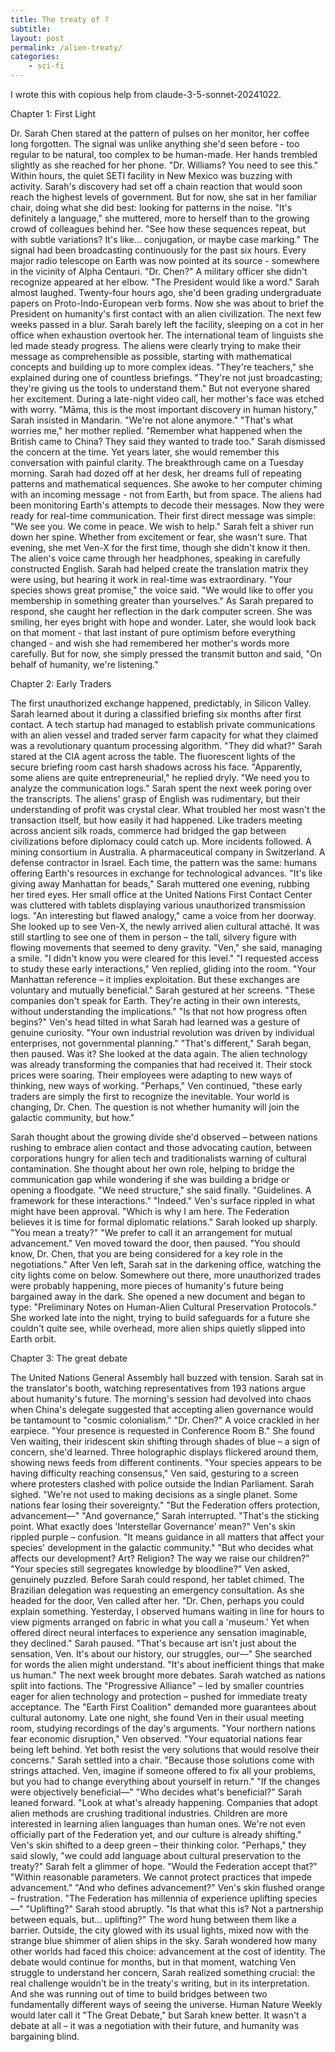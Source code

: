 ```yaml
---
title: The treaty of ?
subtitle: 
layout: post
permalink: /alien-treaty/
categories:
    - sci-fi
---
```


I wrote this with copious help from claude-3-5-sonnet-20241022.

Chapter 1: First Light

Dr. Sarah Chen stared at the pattern of pulses on her monitor, her coffee long forgotten. The signal was unlike anything she'd seen before - too regular to be natural, too complex to be human-made. Her hands trembled slightly as she reached for her phone.
"Dr. Williams? You need to see this."
Within hours, the quiet SETI facility in New Mexico was buzzing with activity. Sarah's discovery had set off a chain reaction that would soon reach the highest levels of government. But for now, she sat in her familiar chair, doing what she did best: looking for patterns in the noise.
"It's definitely a language," she muttered, more to herself than to the growing crowd of colleagues behind her. "See how these sequences repeat, but with subtle variations? It's like... conjugation, or maybe case marking."
The signal had been broadcasting continuously for the past six hours. Every major radio telescope on Earth was now pointed at its source - somewhere in the vicinity of Alpha Centauri.
"Dr. Chen?" A military officer she didn't recognize appeared at her elbow. "The President would like a word."
Sarah almost laughed. Twenty-four hours ago, she'd been grading undergraduate papers on Proto-Indo-European verb forms. Now she was about to brief the President on humanity's first contact with an alien civilization.
The next few weeks passed in a blur. Sarah barely left the facility, sleeping on a cot in her office when exhaustion overtook her. The international team of linguists she led made steady progress. The aliens were clearly trying to make their message as comprehensible as possible, starting with mathematical concepts and building up to more complex ideas.
"They're teachers," she explained during one of countless briefings. "They're not just broadcasting; they're giving us the tools to understand them."
But not everyone shared her excitement. During a late-night video call, her mother's face was etched with worry.
"Māma, this is the most important discovery in human history," Sarah insisted in Mandarin. "We're not alone anymore."
"That's what worries me," her mother replied. "Remember what happened when the British came to China? They said they wanted to trade too."
Sarah dismissed the concern at the time. Yet years later, she would remember this conversation with painful clarity.
The breakthrough came on a Tuesday morning. Sarah had dozed off at her desk, her dreams full of repeating patterns and mathematical sequences. She awoke to her computer chiming with an incoming message - not from Earth, but from space.
The aliens had been monitoring Earth's attempts to decode their messages. Now they were ready for real-time communication. Their first direct message was simple:
"We see you. We come in peace. We wish to help."
Sarah felt a shiver run down her spine. Whether from excitement or fear, she wasn't sure.
That evening, she met Ven-X for the first time, though she didn't know it then. The alien's voice came through her headphones, speaking in carefully constructed English. Sarah had helped create the translation matrix they were using, but hearing it work in real-time was extraordinary.
"Your species shows great promise," the voice said. "We would like to offer you membership in something greater than yourselves."
As Sarah prepared to respond, she caught her reflection in the dark computer screen. She was smiling, her eyes bright with hope and wonder. Later, she would look back on that moment - that last instant of pure optimism before everything changed - and wish she had remembered her mother's words more carefully.
But for now, she simply pressed the transmit button and said, "On behalf of humanity, we're listening."

Chapter 2: Early Traders

The first unauthorized exchange happened, predictably, in Silicon Valley. Sarah learned about it during a classified briefing six months after first contact. A tech startup had managed to establish private communications with an alien vessel and traded server farm capacity for what they claimed was a revolutionary quantum processing algorithm.
"They did what?" Sarah stared at the CIA agent across the table. The fluorescent lights of the secure briefing room cast harsh shadows across his face.
"Apparently, some aliens are quite entrepreneurial," he replied dryly. "We need you to analyze the communication logs."
Sarah spent the next week poring over the transcripts. The aliens' grasp of English was rudimentary, but their understanding of profit was crystal clear. What troubled her most wasn't the transaction itself, but how easily it had happened. Like traders meeting across ancient silk roads, commerce had bridged the gap between civilizations before diplomacy could catch up.
More incidents followed. A mining consortium in Australia. A pharmaceutical company in Switzerland. A defense contractor in Israel. Each time, the pattern was the same: humans offering Earth's resources in exchange for technological advances.
"It's like giving away Manhattan for beads," Sarah muttered one evening, rubbing her tired eyes. Her small office at the United Nations First Contact Center was cluttered with tablets displaying various unauthorized transmission logs.
"An interesting but flawed analogy," came a voice from her doorway. She looked up to see Ven-X, the newly arrived alien cultural attaché. It was still startling to see one of them in person – the tall, silvery figure with flowing movements that seemed to deny gravity.
"Ven," she said, managing a smile. "I didn't know you were cleared for this level."
"I requested access to study these early interactions," Ven replied, gliding into the room. "Your Manhattan reference – it implies exploitation. But these exchanges are voluntary and mutually beneficial."
Sarah gestured at her screens. "These companies don't speak for Earth. They're acting in their own interests, without understanding the implications."
"Is that not how progress often begins?" Ven's head tilted in what Sarah had learned was a gesture of genuine curiosity. "Your own industrial revolution was driven by individual enterprises, not governmental planning."
"That's different," Sarah began, then paused. Was it? She looked at the data again. The alien technology was already transforming the companies that had received it. Their stock prices were soaring. Their employees were adapting to new ways of thinking, new ways of working.
"Perhaps," Ven continued, "these early traders are simply the first to recognize the inevitable. Your world is changing, Dr. Chen. The question is not whether humanity will join the galactic community, but how."

Sarah thought about the growing divide she'd observed – between nations rushing to embrace alien contact and those advocating caution, between corporations hungry for alien tech and traditionalists warning of cultural contamination. She thought about her own role, helping to bridge the communication gap while wondering if she was building a bridge or opening a floodgate.
"We need structure," she said finally. "Guidelines. A framework for these interactions."
"Indeed." Ven's surface rippled in what might have been approval. "Which is why I am here. The Federation believes it is time for formal diplomatic relations."
Sarah looked up sharply. "You mean a treaty?"
"We prefer to call it an arrangement for mutual advancement." Ven moved toward the door, then paused. "You should know, Dr. Chen, that you are being considered for a key role in the negotiations."
After Ven left, Sarah sat in the darkening office, watching the city lights come on below. Somewhere out there, more unauthorized trades were probably happening, more pieces of humanity's future being bargained away in the dark.
She opened a new document and began to type: "Preliminary Notes on Human-Alien Cultural Preservation Protocols." She worked late into the night, trying to build safeguards for a future she couldn't quite see, while overhead, more alien ships quietly slipped into Earth orbit.

Chapter 3: The great debate

The United Nations General Assembly hall buzzed with tension. Sarah sat in the translator's booth, watching representatives from 193 nations argue about humanity's future. The morning's session had devolved into chaos when China's delegate suggested that accepting alien governance would be tantamount to "cosmic colonialism."
"Dr. Chen?" A voice crackled in her earpiece. "Your presence is requested in Conference Room B."
She found Ven waiting, their iridescent skin shifting through shades of blue – a sign of concern, she'd learned. Three holographic displays flickered around them, showing news feeds from different continents.
"Your species appears to be having difficulty reaching consensus," Ven said, gesturing to a screen where protesters clashed with police outside the Indian Parliament.
Sarah sighed. "We're not used to making decisions as a single planet. Some nations fear losing their sovereignty."
"But the Federation offers protection, advancement—"
"And governance," Sarah interrupted. "That's the sticking point. What exactly does 'Interstellar Governance' mean?"
Ven's skin rippled purple – confusion. "It means guidance in all matters that affect your species' development in the galactic community."
"But who decides what affects our development? Art? Religion? The way we raise our children?"
"Your species still segregates knowledge by bloodline?" Ven asked, genuinely puzzled.
Before Sarah could respond, her tablet chimed. The Brazilian delegation was requesting an emergency consultation. As she headed for the door, Ven called after her.
"Dr. Chen, perhaps you could explain something. Yesterday, I observed humans waiting in line for hours to view pigments arranged on fabric in what you call a 'museum.' Yet when offered direct neural interfaces to experience any sensation imaginable, they declined."
Sarah paused. "That's because art isn't just about the sensation, Ven. It's about our history, our struggles, our—" She searched for words the alien might understand. "It's about inefficient things that make us human."
The next week brought more debates. Sarah watched as nations split into factions. The "Progressive Alliance" – led by smaller countries eager for alien technology and protection – pushed for immediate treaty acceptance. The "Earth First Coalition" demanded more guarantees about cultural autonomy.
Late one night, she found Ven in their usual meeting room, studying recordings of the day's arguments.
"Your northern nations fear economic disruption," Ven observed. "Your equatorial nations fear being left behind. Yet both resist the very solutions that would resolve their concerns."
Sarah settled into a chair. "Because those solutions come with strings attached. Ven, imagine if someone offered to fix all your problems, but you had to change everything about yourself in return."
"If the changes were objectively beneficial—"
"Who decides what's beneficial?" Sarah leaned forward. "Look at what's already happening. Companies that adopt alien methods are crushing traditional industries. Children are more interested in learning alien languages than human ones. We're not even officially part of the Federation yet, and our culture is already shifting."
Ven's skin shifted to a deep green – their thinking color. "Perhaps," they said slowly, "we could add language about cultural preservation to the treaty?"
Sarah felt a glimmer of hope. "Would the Federation accept that?"
"Within reasonable parameters. We cannot protect practices that impede advancement."
"And who defines advancement?"
Ven's skin flushed orange – frustration. "The Federation has millennia of experience uplifting species—"
"Uplifting?" Sarah stood abruptly. "Is that what this is? Not a partnership between equals, but... uplifting?"
The word hung between them like a barrier. Outside, the city glowed with its usual lights, mixed now with the strange blue shimmer of alien ships in the sky. Sarah wondered how many other worlds had faced this choice: advancement at the cost of identity.
The debate would continue for months, but in that moment, watching Ven struggle to understand her concern, Sarah realized something crucial: the real challenge wouldn't be in the treaty's writing, but in its interpretation. And she was running out of time to build bridges between two fundamentally different ways of seeing the universe.
Human Nature Weekly would later call it "The Great Debate," but Sarah knew better. It wasn't a debate at all – it was a negotiation with their future, and humanity was bargaining blind.